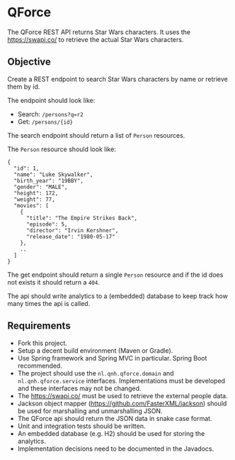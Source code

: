 # QForce

The QForce REST API returns Star Wars characters.
It uses the https://swapi.co/ to retrieve the actual Star Wars characters.

## Objective

Create a REST endpoint to search Star Wars characters by name or retrieve them by id.

The endpoint should look like:

* Search: `/persons?q=r2`
* Get: `/persons/{id}`

The search endpoint should return a list of `Person` resources.

The `Person` resource should look like:

```
{
  "id": 1,
  "name": "Luke Skywalker",
  "birth_year": "19BBY",
  "gender": "MALE",
  "height": 172,
  "weight": 77,
  "movies": [
    {
      "title": "The Empire Strikes Back",
      "episode": 5,
      "director": "Irvin Kershner",
      "release_date": "1980-05-17"
    },
    ..
  ]
}

```

The get endpoint should return a single `Person` resource and if the id does not exists it should return a `404`.

The api should write analytics to a (embedded) database to keep track how many times the api is called.


## Requirements

* Fork this project.
* Setup a decent build environment (Maven or Gradle).
* Use Spring framework and Spring MVC in particular. Spring Boot recommended.
* The project should use the `nl.qnh.qforce.domain` and `nl.qnh.qforce.service` interfaces. Implementations must be developed and these interfaces may not be changed.
* The https://swapi.co/ must be used to retrieve the external people data.
* Jackson object mapper (https://github.com/FasterXML/jackson) should be used for marshalling and unmarshalling JSON.
* The QForce api should return the JSON data in snake case format.
* Unit and integration tests should be written.
* An embedded database (e.g. H2) should be used for storing the analytics.
* Implementation decisions need to be documented in the Javadocs. 

